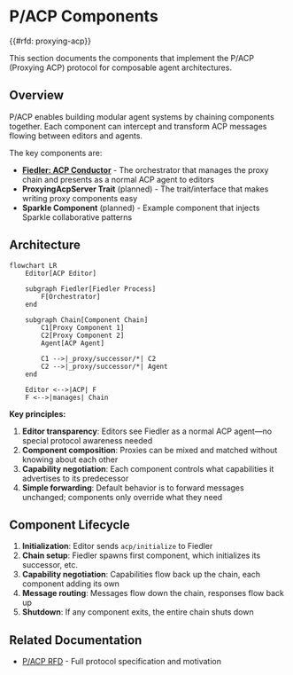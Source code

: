 # P/ACP Components

{{#rfd: proxying-acp}}

This section documents the components that implement the P/ACP (Proxying ACP) protocol for composable agent architectures.

## Overview

P/ACP enables building modular agent systems by chaining components together. Each component can intercept and transform ACP messages flowing between editors and agents.

The key components are:

- **[Fiedler: ACP Conductor](./fiedler-conductor.md)** - The orchestrator that manages the proxy chain and presents as a normal ACP agent to editors
- **ProxyingAcpServer Trait** (planned) - The trait/interface that makes writing proxy components easy
- **Sparkle Component** (planned) - Example component that injects Sparkle collaborative patterns

## Architecture

```mermaid
flowchart LR
    Editor[ACP Editor]
    
    subgraph Fiedler[Fiedler Process]
        F[Orchestrator]
    end
    
    subgraph Chain[Component Chain]
        C1[Proxy Component 1]
        C2[Proxy Component 2]
        Agent[ACP Agent]
        
        C1 -->|_proxy/successor/*| C2
        C2 -->|_proxy/successor/*| Agent
    end
    
    Editor <-->|ACP| F
    F <-->|manages| Chain
```

**Key principles:**

1. **Editor transparency**: Editors see Fiedler as a normal ACP agent—no special protocol awareness needed
2. **Component composition**: Proxies can be mixed and matched without knowing about each other
3. **Capability negotiation**: Each component controls what capabilities it advertises to its predecessor
4. **Simple forwarding**: Default behavior is to forward messages unchanged; components only override what they need

## Component Lifecycle

1. **Initialization**: Editor sends `acp/initialize` to Fiedler
2. **Chain setup**: Fiedler spawns first component, which initializes its successor, etc.
3. **Capability negotiation**: Capabilities flow back up the chain, each component adding its own
4. **Message routing**: Messages flow down the chain, responses flow back up
5. **Shutdown**: If any component exits, the entire chain shuts down

## Related Documentation

- [P/ACP RFD](../rfds/draft/proxying-acp.md) - Full protocol specification and motivation
